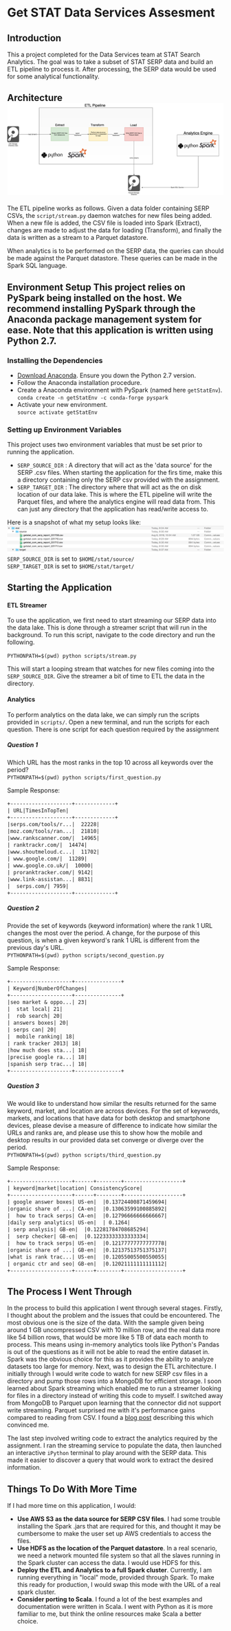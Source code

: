 
# Get STAT Data Services Assesment

## Introduction 

This a project completed for the Data Services team at STAT Search Analytics. The goal was to take a subset of STAT SERP data and build an ETL pipeline to process it. After processing, the SERP data would be used for some analytical functionality.     
    
## Architecture ![STAT ETL Architecture](https://raw.githubusercontent.com/tuckerbuchy/getstat-dataservices/master/assets/getstat.png)    
 The ETL pipeline works as follows. Given a data folder containing SERP CSVs, the `script/stream.py` daemon watches for new files being added. When a new file is added, the CSV file is loaded into Spark (Extract), changes are made to adjust the data for loading (Transform), and finally the data is written as a stream to a Parquet datastore.     
    
When analytics is to be performed on the SERP data, the queries can should be made against the Parquet datastore. These queries can be made in the Spark SQL language.     
    
## Environment Setup This project relies on PySpark being installed on the host. We recommend installing PySpark through the Anaconda package management system for ease. **Note that this application is written using Python 2.7.**    
  ### Installing the Dependencies  
 - [Download Anaconda](https://www.continuum.io/downloads%20%28python%202.7%29). Ensure you down the Python 2.7 version.    
 - Follow the Anaconda installation procedure.    
 - Create a Anaconda environment with PySpark (named here `getStatEnv`).    
     ```conda create -n getStatEnv -c conda-forge pyspark```    
 - Activate your new environment.    
    ```source activate getStatEnv```  
  
  ### Setting up Environment Variables  
This project uses two environment variables that must be set prior to running the application.  
  
 - `SERP_SOURCE_DIR` : A directory that will act as the 'data source' for the SERP .csv files. When starting the application for the firs time, make this a directory containing only the SERP csv provided with the assignment.   
 - `SERP_TARGET_DIR` : The directory where that will act as the on disk location of our data lake. This is where the ETL pipeline will write the Parquet files, and where the analytics engine will read data from. This can just any directory that the application has read/write access to.  
  
Here is a snapshot of what my setup looks like:  
![Local Directory Setup](https://raw.githubusercontent.com/tuckerbuchy/getstat-dataservices/master/assets/dir_structure.png)  
`SERP_SOURCE_DIR` is set to `$HOME/stat/source/`  
`SERP_TARGET_DIR` is set to `$HOME/stat/target/`  
  
## Starting the Application  
  
#### ETL Streamer  
To use the application, we first need to start streaming our SERP data into the data lake. This is done through a streamer script that will run in the background. To run this script, navigate to the code directory and run the following.  
  
`PYTHONPATH=$(pwd) python scripts/stream.py`  
  
This will start a looping stream that watches for new files coming into the `SERP_SOURCE_DIR`. Give the streamer a bit of time to ETL the data in the directory.  
  
#### Analytics  
To perform analytics on the data lake, we can simply run the scripts provided in `scripts/`. Open a new terminal, and run the scripts for each question. There is one script for each question required by the assignment  
  
##### Question 1  
Which URL has the most ranks in the top 10 across all keywords over the period?  
`PYTHONPATH=$(pwd) python scripts/first_question.py`

Sample Response:
```
+--------------------+-------------+
| URL|TimesInTopTen|
+--------------------+-------------+
|serps.com/tools/r...|  22228|
|moz.com/tools/ran...|  21810|
|www.rankscanner.com/|  14965|
| ranktrackr.com/|  14474|
|www.shoutmeloud.c...|  11702|
| www.google.com/|  11289|
| www.google.co.uk/|  10000|
| proranktracker.com/| 9142|
|www.link-assistan...| 8831|
|  serps.com/| 7959|
+--------------------+-------------+  
```
##### Question 2  
Provide the set of keywords (keyword information) where the rank 1 URL changes the most over the period. A change, for the purpose of this question, is when a given keyword's rank 1 URL is different from the previous day's URL.  
`PYTHONPATH=$(pwd) python scripts/second_question.py`  

Sample Response:
```
+--------------------+---------------+
| Keyword|NumberOfChanges|
+--------------------+---------------+
|seo market & oppo...| 23|
|  stat local| 21|
|  rob search| 20|
| answers boxes| 20|
| serps can| 20|
|  mobile ranking| 18|
| rank tracker 2013| 18|
|how much does sta...| 18|
|precise google ra...| 18|
|spanish serp trac...| 18|
+--------------------+---------------+
```
##### Question 3  
We would like to understand how similar the results returned for the same keyword, market, and location are across devices. For the set of keywords, markets, and locations that have data for both desktop and smartphone devices, please devise a measure of difference to indicate how similar the URLs and ranks are, and please use this to show how the mobile and desktop results in our provided data set converge or diverge over the period.  
`PYTHONPATH=$(pwd) python scripts/third_question.py`  

Sample Response: 
```
+--------------------+------+--------+-------------------+
| keyword|market|location| ConsistencyScore|
+--------------------+------+--------+-------------------+
| google answer boxes| US-en|  |0.13724400871459694|
|organic share of ...| CA-en|  |0.13063599100885892|
|  how to track serps| CA-en|  |0.12796666666666667|
|daily serp analytics| US-en|  | 0.1264|
| serp analysis| GB-en|  |0.12281784708685294|
|  serp checker| GB-en|  |0.12233333333333334|
|  how to track serps| US-en|  |0.12177777777777778|
|organic share of ...| GB-en|  |0.12137513751375137|
|what is rank trac...| US-en|  |0.12055005500550055|
| organic ctr and seo| GB-en|  |0.12021111111111112|
+--------------------+------+--------+-------------------+
```  

## The Process I Went Through  
In the process to build this application I went through several stages. Firstly, I thought about the problem and the issues that could be encountered. The most obvious one is the size of the data. With the sample given being around 1 GB uncompressed CSV with 10 million row, and the real data more like 54 billion rows, that would be more like 5 TB of data each month to process. This means using in-memory analytics tools like Python's Pandas is out of the questions as it will not be able to read the entire dataset in. Spark was the obvious choice for this as it provides the ability to analyze datasets too large for memory. Next, was to design the ETL architecture. I initially through I would write code to watch for new SERP csv files in a directory and pump those rows into a MongoDB for efficient storage. I soon learned about Spark streaming which enabled me to run a streamer looking for files in a directory instead of writing this code to myself. I switched away from MongoDB to Parquet upon learning that the connector did not support write streaming. Parquet surprised me with it's performance gains compared to reading from CSV. I found a [blog post](https://dzone.com/articles/how-to-be-a-hero-with-powerful-parquet-google-and) describing this which convinced me. 

The last step involved writing code to extract the analytics required by the assignment. I ran the streaming service to populate the data, then launched an interactive `iPython` terminal to play around with the SERP data. This made it easier to discover a query that would work to extract the desired information. 
  
## Things To Do With More Time  
If I had more time on this application, I would:  
  
 - **Use AWS S3 as the data source for SERP CSV files**. I had some trouble installing the Spark .jars that are required for this, and thought it may be cumbersome to make the user set up AWS credentials to access the files.  
 - **Use HDFS as the location of the Parquet datastore**. In a real scenario, we need a network mounted file system so that all the slaves running in the Spark cluster can access the data. I would use HDFS for this.   
 - **Deploy the ETL and Analytics to a full Spark cluster**. Currently, I am running everything in "local" mode, provided through Spark. To make this ready for production, I would swap this mode with the URL of a real spark cluster.   
 - **Consider porting to Scala**. I found a lot of the best examples and documentation were written in Scala. I went with Python as it is more familiar to me, but think the online resources make Scala a better choice.   